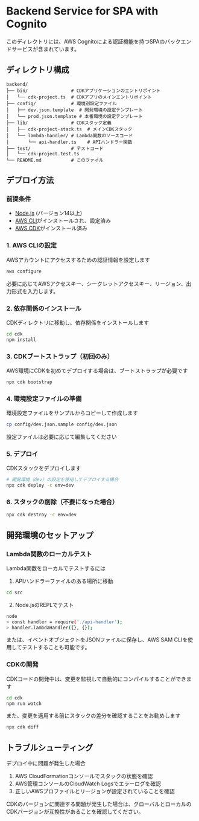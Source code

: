 # Backend Service for SPA with Cognito

このディレクトリには、AWS Cognitoによる認証機能を持つSPAのバックエンドサービスが含まれています。

## ディレクトリ構成

```
backend/
├── bin/                # CDKアプリケーションのエントリポイント
│   └── cdk-project.ts  # CDKアプリのメインエントリポイント
├── config/             # 環境別設定ファイル
│   ├── dev.json.template  # 開発環境の設定テンプレート
│   └── prod.json.template # 本番環境の設定テンプレート
├── lib/                # CDKスタック定義
│   ├── cdk-project-stack.ts  # メインCDKスタック
│   └── lambda-handler/ # Lambda関数のソースコード
│       └── api-handler.ts    # APIハンドラー関数
├── test/               # テストコード
│   └── cdk-project.test.ts
└── README.md           # このファイル
```

## デプロイ方法

### 前提条件

- [Node.js](https://nodejs.org/) (バージョン14以上)
- [AWS CLI](https://aws.amazon.com/cli/)がインストールされ、設定済み
- [AWS CDK](https://aws.amazon.com/cdk/)がインストール済み

### 1. AWS CLIの設定

AWSアカウントにアクセスするための認証情報を設定します

```bash
aws configure
```

必要に応じてAWSアクセスキー、シークレットアクセスキー、リージョン、出力形式を入力します。

### 2. 依存関係のインストール

CDKディレクトリに移動し、依存関係をインストールします

```bash
cd cdk
npm install
```

### 3. CDKブートストラップ（初回のみ）

AWS環境にCDKを初めてデプロイする場合は、ブートストラップが必要です

```bash
npx cdk bootstrap
```

### 4. 環境設定ファイルの準備

環境設定ファイルをサンプルからコピーして作成します

```bash
cp config/dev.json.sample config/dev.json
```

設定ファイルは必要に応じて編集してください

### 5. デプロイ

CDKスタックをデプロイします

```bash
# 開発環境（dev）の設定を使用してデプロイする場合
npx cdk deploy -c env=dev
```

### 6. スタックの削除（不要になった場合）

```bash
npx cdk destroy -c env=dev
```

## 開発環境のセットアップ

### Lambda関数のローカルテスト

Lambda関数をローカルでテストするには

1. APIハンドラーファイルのある場所に移動

```bash
cd src
```

2. Node.jsのREPLでテスト

```bash
node
> const handler = require('./api-handler');
> handler.lambdaHandler({}, {});
```

または、イベントオブジェクトをJSONファイルに保存し、AWS SAM CLIを使用してテストすることも可能です。

### CDKの開発

CDKコードの開発中は、変更を監視して自動的にコンパイルすることができます

```bash
cd cdk
npm run watch
```

また、変更を適用する前にスタックの差分を確認することをお勧めします

```bash
npx cdk diff
```

## トラブルシューティング

デプロイ中に問題が発生した場合

1. AWS CloudFormationコンソールでスタックの状態を確認
2. AWS管理コンソールのCloudWatch Logsでエラーログを確認
3. 正しいAWSプロファイルとリージョンが設定されていることを確認

CDKのバージョンに関連する問題が発生した場合は、グローバルとローカルのCDKバージョンが互換性があることを確認してください。
